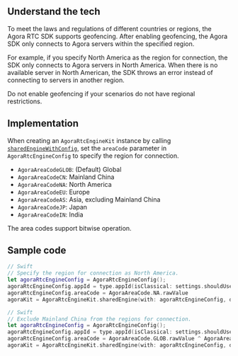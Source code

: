 ## Understand the tech

To meet the laws and regulations of different countries or regions, the Agora RTC SDK supports geofencing. After enabling geofencing, the Agora SDK only connects to Agora servers within the specified region.

For example, if you specify North America as the region for connection, the SDK only connects to Agora servers in North America. When there is no available server in North American, the SDK throws an error instead of connecting to servers in another region.

<div class="alert note">Do not enable geofencing if your scenarios do not have regional restrictions.</div>

## Implementation

When creating an `AgoraRtcEngineKit` instance by calling [`sharedEngineWithConfig`](https://docs-preview.agoralab.co/en/trinity/API%20Reference/oc_high_level/interface_agora_rtc_engine_kit.html#a7b846b533c9144396668b7ce9d90cb8b), set the `areaCode` parameter in `AgoraRtcEngineConfig` to specify the region for connection.

- `AgoraAreaCodeGLOB`: (Default) Global
- `AgoraAreaCodeCN`: Mainland China
- `AgoraAreaCodeNA`: North America
- `AgoraAreaCodeEU`: Europe
- `AgoraAreaCodeAS`: Asia, excluding Mainland China
- `AgoraAreaCodeJP`: Japan
- `AgoraAreaCodeIN`: India

<div class="alert note">The area codes support bitwise operation. </div>


## Sample code

```swift
// Swift
// Specify the region for connection as North America.
let agoraRtcEngineConfig = AgoraRtcEngineConfig();
agoraRtcEngineConfig.appId = type.appId(isClassical: settings.shouldUseClassicalAppIds)
agoraRtcEngineConfig.areaCode = AgoraAreaCode.NA.rawValue
agoraKit = AgoraRtcEngineKit.sharedEngine(with: agoraRtcEngineConfig, delegate: self)
```

```swift
// Swift
// Exclude Mainland China from the regions for connection.
let agoraRtcEngineConfig = AgoraRtcEngineConfig();
agoraRtcEngineConfig.appId = type.appId(isClassical: settings.shouldUseClassicalAppIds)
agoraRtcEngineConfig.areaCode = AgoraAreaCode.GLOB.rawValue ^ AgoraAreaCode.CN.rawValue
agoraKit = AgoraRtcEngineKit.sharedEngine(with: agoraRtcEngineConfig, delegate: self)
```